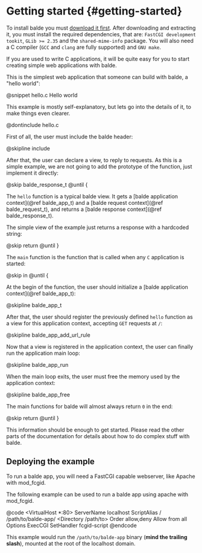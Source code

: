 Getting started {#getting-started}
===============

To install balde you must [download it first](https://github.com/balde/balde/releases). After downloading and extracting it, you must install the required dependencies, that are: ``FastCGI development tookit``, ``GLib >= 2.35`` and the ``shared-mime-info`` package. You will also need a C compiler (``GCC`` and ``clang`` are fully supported) and ``GNU make``.

If you are used to write C applications, it will be quite easy for you to start creating simple web applications with balde.

This is the simplest web application that someone can build with balde, a "hello world":

@snippet hello.c Hello world

This example is mostly self-explanatory, but lets go into the details of it, to make things even clearer.

@dontinclude hello.c

First of all, the user must include the balde header:

@skipline include

After that, the user can declare a view, to reply to requests. As this is a simple example, we are not going to add the prototype of the function, just implement it directly:

@skip balde_response_t
@until {

The ``hello`` function is a typical balde view. It gets a [balde application context](@ref balde_app_t) and a [balde request context](@ref balde_request_t), and returns a [balde response context](@ref balde_response_t).

The simple view of the example just returns a response with a hardcoded string:

@skip return
@until }

The ``main`` function is the function that is called when any ``C`` application is started:

@skip in
@until {

At the begin of the function, the user should initialize a [balde application context](@ref balde_app_t):

@skipline balde_app_t

After that, the user should register the previously defined ``hello`` function as a view for this application context, accepting ``GET`` requests at ``/``:

@skipline balde_app_add_url_rule

Now that a view is registered in the application context, the user can finally run the application main loop:

@skipline balde_app_run

When the main loop exits, the user must free the memory used by the application context:

@skipline balde_app_free

The main functions for balde will almost always return ``0`` in the end:

@skip return
@until }

This information should be enough to get started. Please read the other parts of the documentation for details about how to do complex stuff with balde.


Deploying the example
---------------------

To run a balde app, you will need a FastCGI capable webserver, like Apache with mod_fcgid.

The following example can be used to run a balde app using apache with mod_fcgid.

@code
<VirtualHost *:80>
    ServerName localhost
    ScriptAlias / /path/to/balde-app/
    <Directory /path/to>
        Order allow,deny
        Allow from all
        Options ExecCGI
        SetHandler fcgid-script
    </Directory>
</VirtualHost>
@endcode

This example would run the ``/path/to/balde-app`` binary (**mind the trailing slash**), mounted at the root of the localhost domain.

